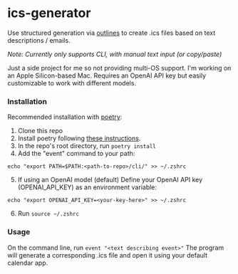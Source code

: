 # ics-generator
Use structured generation via [outlines](https://dottxt-ai.github.io/outlines/) to create .ics files based on text descriptions / emails.

*Note: Currently only supports CLI, with manual text input (or copy/paste)*

Just a side project for me so not providing multi-OS support. I'm working on an Apple Silicon-based Mac. Requires an OpenAI API key but easily customizable to work with different models.

### Installation
Recommended installation with [poetry](https://python-poetry.org):
1. Clone this repo
2. Install poetry following [these instructions](https://python-poetry.org/docs/#installation).
3. In the repo's root directory, run `poetry install`
4. Add the "event" command to your path: 
```
echo "export PATH=$PATH:<path-to-repo>/cli/" >> ~/.zshrc
```
5. If using an OpenAI model (default) Define your OpenAI API key (OPENAI_API_KEY) as an environment variable: 
```
echo "export OPENAI_API_KEY=<your-key-here>" >> ~/.zshrc
```
6. Run `source ~/.zshrc` 

### Usage
On the command line, run
`event "<text describing event>"`
The program will generate a corresponding .ics file and open it using your default calendar app.




